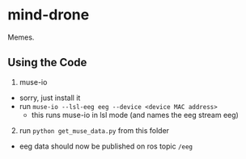 # mind-drone

Memes.

## Using the Code

1. muse-io
  - sorry, just install it
  - run `muse-io --lsl-eeg eeg --device <device MAC address>`
    - this runs muse-io in lsl mode (and names the eeg stream eeg)

2. run `python get_muse_data.py` from this folder
  - eeg data should now be published on ros topic `/eeg`
